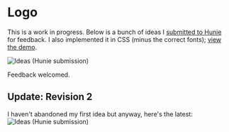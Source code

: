 # Logo

This is a work in progress. Below is a bunch of ideas I [submitted to Hunie](http://hunie.co/designs/1750-adam-lynch-logo/) for feedback. I also implemented it in CSS (minus the correct fonts); [view the demo](http://adam-lynch.github.com/logo).

![Ideas (Hunie submission)](https://github.com/adam-lynch/logo/tree/master/images/ideas.png)

Feedback welcomed.

## Update: Revision 2

I haven't abandoned my first idea but anyway, here's the latest:
![Ideas (Hunie submission)](https://github.com/adam-lynch/logo/tree/master/images/rev2.png)
